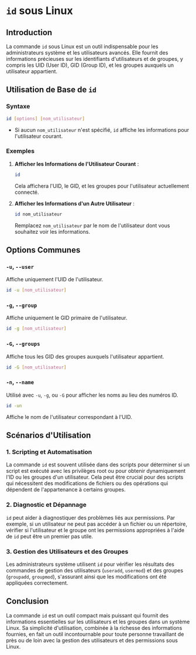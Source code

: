 # `id` sous Linux

## Introduction

La commande `id` sous Linux est un outil indispensable pour les administrateurs système et les utilisateurs avancés. Elle fournit des informations précieuses sur les identifiants d'utilisateurs et de groupes, y compris les UID (User ID), GID (Group ID), et les groupes auxquels un utilisateur appartient.

## Utilisation de Base de `id`

### Syntaxe

```bash
id [options] [nom_utilisateur]
```

- Si aucun `nom_utilisateur` n'est spécifié, `id` affiche les informations pour l'utilisateur courant.

### Exemples

1. **Afficher les Informations de l'Utilisateur Courant** :
   ```bash
   id
   ```
   Cela affichera l'UID, le GID, et les groupes pour l'utilisateur actuellement connecté.

2. **Afficher les Informations d'un Autre Utilisateur** :
   ```bash
   id nom_utilisateur
   ```
   Remplacez `nom_utilisateur` par le nom de l'utilisateur dont vous souhaitez voir les informations.

## Options Communes

### `-u`, `--user`

Affiche uniquement l'UID de l'utilisateur.

```bash
id -u [nom_utilisateur]
```

### `-g`, `--group`

Affiche uniquement le GID primaire de l'utilisateur.

```bash
id -g [nom_utilisateur]
```

### `-G`, `--groups`

Affiche tous les GID des groupes auxquels l'utilisateur appartient.

```bash
id -G [nom_utilisateur]
```

### `-n`, `--name`

Utilisé avec `-u`, `-g`, ou `-G` pour afficher les noms au lieu des numéros ID.

```bash
id -un
```

Affiche le nom de l'utilisateur correspondant à l'UID.

## Scénarios d'Utilisation

### 1. Scripting et Automatisation

La commande `id` est souvent utilisée dans des scripts pour déterminer si un script est exécuté avec les privilèges root ou pour obtenir dynamiquement l'ID ou les groupes d'un utilisateur. Cela peut être crucial pour des scripts qui nécessitent des modifications de fichiers ou des opérations qui dépendent de l'appartenance à certains groupes.

### 2. Diagnostic et Dépannage

`id` peut aider à diagnostiquer des problèmes liés aux permissions. Par exemple, si un utilisateur ne peut pas accéder à un fichier ou un répertoire, vérifier si l'utilisateur et le groupe ont les permissions appropriées à l'aide de `id` peut être un premier pas utile.

### 3. Gestion des Utilisateurs et des Groupes

Les administrateurs système utilisent `id` pour vérifier les résultats des commandes de gestion des utilisateurs (`useradd`, `usermod`) et des groupes (`groupadd`, `groupmod`), s'assurant ainsi que les modifications ont été appliquées correctement.

## Conclusion

La commande `id` est un outil compact mais puissant qui fournit des informations essentielles sur les utilisateurs et les groupes dans un système Linux. Sa simplicité d'utilisation, combinée à la richesse des informations fournies, en fait un outil incontournable pour toute personne travaillant de près ou de loin avec la gestion des utilisateurs et des permissions sous Linux.